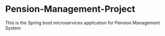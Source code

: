 # Pension-Management-Project
This is the Spring boot microservices application for Pension Management System
